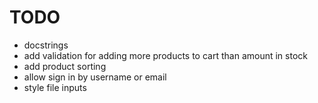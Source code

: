 # TODO

* docstrings
* add validation for adding more products to cart than amount in stock
* add product sorting
* allow sign in by username or email
* style file inputs
